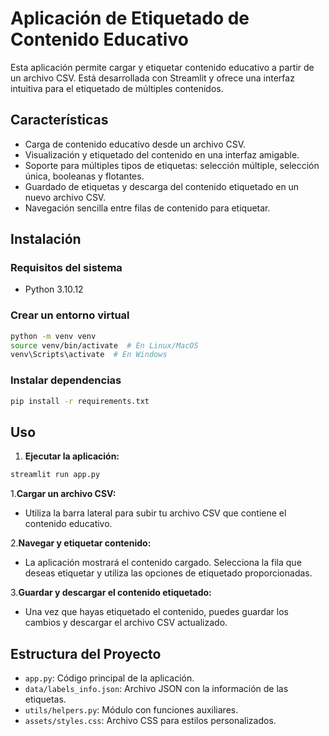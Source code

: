 # Aplicación de Etiquetado de Contenido Educativo

Esta aplicación permite cargar y etiquetar contenido educativo a partir de un archivo CSV. Está desarrollada con Streamlit y ofrece una interfaz intuitiva para el etiquetado de múltiples contenidos.

## Características

- Carga de contenido educativo desde un archivo CSV.
- Visualización y etiquetado del contenido en una interfaz amigable.
- Soporte para múltiples tipos de etiquetas: selección múltiple, selección única, booleanas y flotantes.
- Guardado de etiquetas y descarga del contenido etiquetado en un nuevo archivo CSV.
- Navegación sencilla entre filas de contenido para etiquetar.

## Instalación

### Requisitos del sistema

- Python 3.10.12

### Crear un entorno virtual

```bash
python -m venv venv
source venv/bin/activate  # En Linux/MacOS
venv\Scripts\activate  # En Windows
```

### Instalar dependencias

```bash
pip install -r requirements.txt
```

## Uso

1. **Ejecutar la aplicación:**

```bash
streamlit run app.py
```

1.**Cargar un archivo CSV:**

- Utiliza la barra lateral para subir tu archivo CSV que contiene el contenido educativo.

2.**Navegar y etiquetar contenido:**

- La aplicación mostrará el contenido cargado. Selecciona la fila que deseas etiquetar y utiliza las opciones de etiquetado proporcionadas.

3.**Guardar y descargar el contenido etiquetado:**

- Una vez que hayas etiquetado el contenido, puedes guardar los cambios y descargar el archivo CSV actualizado.

## Estructura del Proyecto

- `app.py`: Código principal de la aplicación.
- `data/labels_info.json`: Archivo JSON con la información de las etiquetas.
- `utils/helpers.py`: Módulo con funciones auxiliares.
- `assets/styles.css`: Archivo CSS para estilos personalizados.
